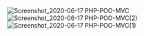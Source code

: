 
![Screenshot_2020-06-17 PHP-POO-MVC](https://user-images.githubusercontent.com/65497909/84966120-11282900-b0e7-11ea-8223-83c4c0e0bd50.png)
![Screenshot_2020-06-17 PHP-POO-MVC(2)](https://user-images.githubusercontent.com/65497909/84966145-21d89f00-b0e7-11ea-9573-770c10e6882b.png)
![Screenshot_2020-06-17 PHP-POO-MVC(1)](https://user-images.githubusercontent.com/65497909/84966153-2604bc80-b0e7-11ea-8e16-b75fdbdaef09.png)
